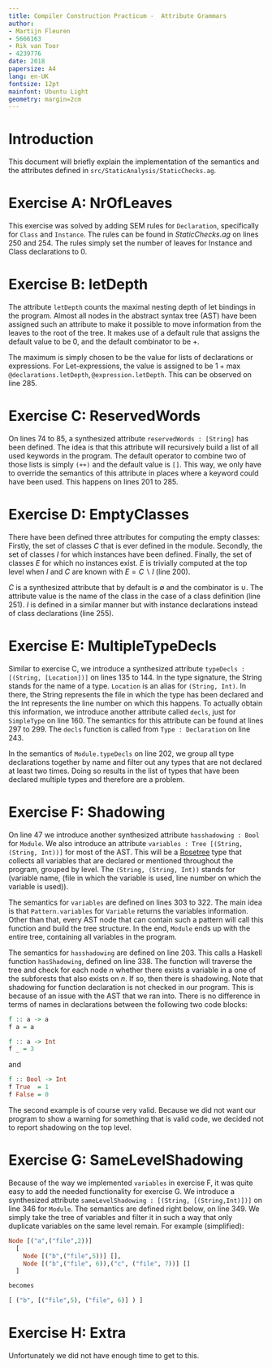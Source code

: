 ```yaml
---
title: Compiler Construction Practicum -  Attribute Grammars
author:
- Martijn Fleuren
- 5666163
- Rik van Toor
- 4239776
date: 2018
papersize: A4
lang: en-UK
fontsize: 12pt
mainfont: Ubuntu Light
geometry: margin=2cm
---
```


# Introduction

This document will briefly explain the implementation of the semantics and the
attributes defined in `src/StaticAnalysis/StaticChecks.ag`.

# Exercise A: NrOfLeaves

This exercise was solved by adding SEM rules for `Declaration`, specifically for
`Class` and `Instance`. The rules can be found in *StaticChecks.ag* on lines 250
and 254. The rules simply set the number of leaves for Instance and Class
declarations to 0.

# Exercise B: letDepth

The attribute `letDepth` counts the maximal nesting depth of let bindings in the
program. Almost all nodes in the abstract syntax tree (AST) have been assigned
such an attribute to make it possible to move information from the leaves to
the root of the tree. It makes use of a default rule that assigns the default
value to be 0, and the default combinator to be +.

The maximum is simply chosen to be the value for lists of declarations or
expressions. For Let-expressions, the value is assigned to be $1 +
\max{\texttt{@declarations.letDepth}, \texttt{@expression.letDepth}}$. This can
be observed on line 285.

# Exercise C: ReservedWords

On lines 74 to 85, a synthesized attribute `reservedWords : [String]` has been
defined. The idea is that this attribute will recursively build a list of all
used keywords in the program. The default operator to combine two of those lists
is simply `(++)` and the default value is `[]`. This way, we only have to
override the semantics of this attribute in places where a keyword could have
been used. This happens on lines 201 to 285.

# Exercise D: EmptyClasses

There have been defined three attributes for computing the empty classes:
Firstly, the set of classes $C$ that is ever defined in the module. Secondly,
the set of classes $I$ for which instances have been defined. Finally, the set
of classes $E$ for which no instances exist. $E$ is trivially computed at the
top level when $I$ and $C$ are known with $E = C \backslash I$ (line 200).

$C$ is a synthesized attribute that by default is $\emptyset$ and the combinator
is $\cup$. The attribute value is the name of the class in the case of a class
definition (line 251). $I$ is defined in a similar manner but with instance
declarations instead of class declarations (line 255).

# Exercise E: MultipleTypeDecls

Similar to exercise C, we introduce a synthesized attribute `typeDecls :
[(String, [Location])]` on lines 135 to 144. In the type signature, the String
stands for the name of a type. `Location` is an alias for `(String, Int)`. In
there, the String represents the file in which the type has been declared and
the Int represents the line number on which this happens. To actually obtain
this information, we introduce another attribute called `decls`, just for
`SimpleType` on line 160. The semantics for this attribute can be found at lines
297 to 299. The `decls` function is called from `Type : Declaration` on line
243.

In the semantics of `Module.typeDecls` on line 202, we group all type
declarations together by name and filter out any types that are not declared at
least two times. Doing so results in the list of types that have been declared
multiple types and therefore are a problem.

# Exercise F: Shadowing

On line 47 we introduce another synthesized attribute `hasshadowing : Bool` for
`Module`. We also introduce an attribute `variables : Tree [(String, (String,
Int))]` for most of the AST. This will be a
[Rosetree](http://hackage.haskell.org/package/containers-0.5.11.0/docs/Data-Tree.html)
type that collects all variables that are declared or mentioned throughout the
program, grouped by level. The `(String, (String, Int))` stands for (variable
name, (file in which the variable is used, line number on which the variable is
used)).

The semantics for `variables` are defined on lines 303 to 322. The main idea is
that `Pattern.variables` for `Variable` returns the variables information. Other
than that, every AST node that can contain such a pattern will call this
function and build the tree structure. In the end, `Module` ends up with the
entire tree, containing all variables in the program.

The semantics for `hasshadowing` are defined on line 203. This calls a Haskell
function `hasShadowing`, defined on line 338. The function will traverse the
tree and check for each node $n$ whether there exists a variable in a one of the
subforests that also exists on $n$. If so, then there is shadowing. Note that
shadowing for function declaration is not checked in our program. This is
because of an issue with the AST that we ran into. There is no difference in
terms of names in declarations between the following two code blocks:

```haskell
f :: a -> a
f a = a

f :: a -> Int
f _ = 3
```

and

```haskell
f :: Bool -> Int
f True  = 1
f False = 0
```

The second example is of course very valid. Because we did not want our program
to show a warning for something that is valid code, we decided not to report
shadowing on the top level.

# Exercise G: SameLevelShadowing

Because of the way we implemented `variables` in exercise F, it was quite easy to add the needed functionality for exercise G. We introduce a synthesized attribute `sameLevelShadowing : [(String, [(String,Int)])]` on line 346 for `Module`. The semantics are defined right below, on line 349. We simply take the tree of variables and filter it in such a way that only duplicate variables on the same level remain. For example (simplified):

```haskell
Node [("a",("file",2))]
  [
    Node [("b",("file",5))] [],
    Node [("b",("file", 6)),("c", ("file", 7))] []
  ]

becomes

[ ("b", [("file",5), ("file", 6)] ) ]
```

# Exercise H: Extra

Unfortunately we did not have enough time to get to this.
